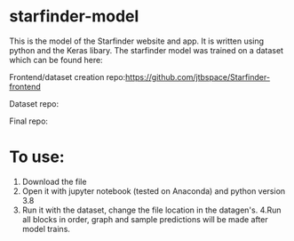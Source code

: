 # starfinder-model

This is the model of the Starfinder website and app.
It is written using python and the Keras libary. The starfinder model was trained on a dataset which can be found here:

Frontend/dataset creation repo:https://github.com/jtbspace/Starfinder-frontend

Dataset repo:

Final repo:


# To use: 
1. Download the file 
2. Open it with jupyter notebook (tested on Anaconda) and python version 3.8
3. Run it with the dataset, change the file location in the datagen's.
4.Run all blocks in order, graph and sample predictions will be made after model trains.
